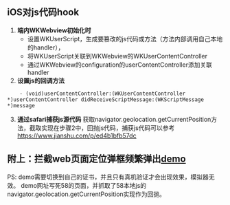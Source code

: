 ## iOS对js代码hook 
1. **端内WKWebview初始化时**
    - 设置WKUserScript，生成要篡改的js代码或方法（方法内部调用自己本地的handler），
    - 将WKUserScript关联到WKWebview的WKUserContentController
    - 通过WKWebview的configuration的userContentController添加关联handler
2. **设置js的回调方法**
```
    - (void)userContentController:(WKUserContentController *)userContentController didReceiveScriptMessage:(WKScriptMessage *)message
```
3. **通过safari捕获js源代码**
    获取navigator.geolocation.getCurrentPosition方法，截取实现在步骤2中，回抛js代码，捕获js代码可以参考<https://www.jianshu.com/p/ed4b1bfb57dc>
    
附上：拦截web页面定位弹框频繁弹出[demo](https://github.com/code1303009/learning-recording/tree/master/WKWebView/WKWebViewTest)
---
PS: demo需要切换到自己的证书，并且只有真机验证才会出现效果，模拟器无效。
demo网址写死58的页面，并抓取了58本地js的navigator.geolocation.getCurrentPosition实现作为回抛。
